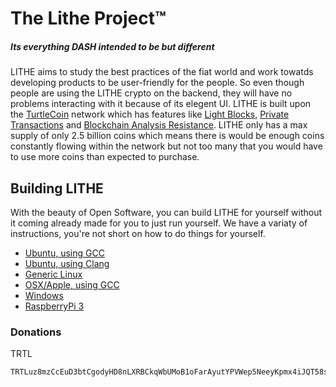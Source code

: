 # The Lithe Project™
##### Its everything DASH intended to be but different

LITHE aims to study the best practices of the fiat world and work towatds developing products to be user-friendly for the people. So even though people are using the LITHE crypto on the backend, they will have no problems interacting with it because of its elegent UI. LITHE is built upon the [TurtleCoin](https://github.com/turtlecoin/turtlecoin) network which has features like [Light Blocks](https://blog.turtlecoin.lol/archives/the-quest-for-lightning-block-propagation/), [Private Transactions](https://cryptonote.org/inside#unlinkable-transaction) and [Blockchain Analysis Resistance](https://cryptonote.org/inside#blockchain-analysis-resistance). LITHE only has a max supply of only 2.5 billion coins which means there is would be enough coins constantly flowing within the network but not too many that you would have to use more coins than expected to purchase.

## Building LITHE

With the beauty of Open Software, you can build LITHE for yourself without it coming already made for you to just run yourself. We have a variaty of instructions, you're not short on how to do things for yourself.  

* [Ubuntu, using GCC](https://github.com/Lithe-Project/Lithe/wiki/Build-Instructions#ubuntu-using-gcc)
* [Ubuntu, using Clang](https://github.com/Lithe-Project/Lithe/wiki/Build-Instructions#ubuntu-using-clang)
* [Generic Linux](https://github.com/Lithe-Project/Lithe/wiki/Build-Instructions#generic-linux)
* [OSX/Apple, using GCC](https://github.com/Lithe-Project/Lithe/wiki/Build-Instructions#osxapple-using-gcc)
* [Windows](https://github.com/Lithe-Project/Lithe/wiki/Build-Instructions#windows)
* [RaspberryPi 3](https://github.com/Lithe-Project/Lithe/wiki/Build-Instructions#raspberry-pi-3-b-aarch64arm64)

### Donations

TRTL
```
TRTLuz8mzCcEuD3btCgodyHD8nLXRBCkqWbUMoB1oFarAyutYPVWep5NeeyKpmx4iJQT58sqLKda2W8oxoVch9sLNhvSUbBJGNp
```

